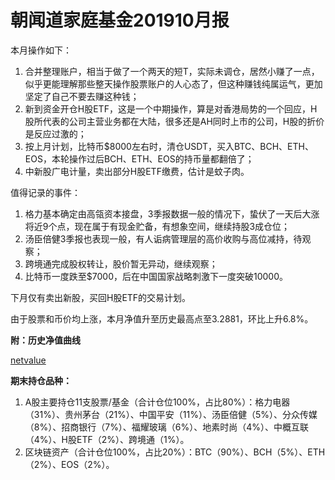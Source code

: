 # 朝闻道家庭基金201910月报

本月操作如下：

1. 合并整理账户，相当于做了一个两天的短T，实际未调仓，居然小赚了一点，似乎更能理解那些整天操作股票账户的人心态了，但这种赚钱纯属运气，更加坚定了自己不要去赚这种钱；
2. 新到资金开仓H股ETF，这是一个中期操作，算是对香港局势的一个回应，H股所代表的公司主营业务都在大陆，很多还是AH同时上市的公司，H股的折价是反应过激的；
3. 按上月计划，比特币$8000左右时，清仓USDT，买入BTC、BCH、ETH、EOS，本轮操作过后BCH、ETH、EOS的持币量都翻倍了；
4. 中新股广电计量，卖出部分H股ETF缴费，估计是蚊子肉。

值得记录的事件：

1. 格力基本确定由高瓴资本接盘，3季报数据一般的情况下，蛰伏了一天后大涨将近9个点，现在属于有现金贮备，有想象空间，继续持股3成仓位；
2. 汤臣倍健3季报也表现一般，有人诟病管理层的高价收购与高位减持，待观察；
3. 跨境通完成股权转让，股价暂无异动，继续观察；
4. 比特币一度跌至$7000，后在中国国家战略刺激下一度突破10000。

下月仅有卖出新股，买回H股ETF的交易计划。

由于股票和币价均上涨，本月净值升至历史最高点至3.2881，环比上升6.8%。

**附：历史净值曲线**

[netvalue](../../netvalue.html ':include  :type=iframe')

**期末持仓品种：**

1. A股主要持仓11支股票/基金（合计仓位100%，占比80%）：格力电器（31%）、贵州茅台（21%）、中国平安（11%）、汤臣倍健（5%）、分众传媒（8%）、招商银行（7%）、福耀玻璃（6%）、地素时尚（4%）、中概互联（4%）、H股ETF（2%）、跨境通（1%）。
2. 区块链资产（合计仓位100%，占比20%）：BTC（90%）、BCH（5%）、ETH（2%）、EOS（2%）。


